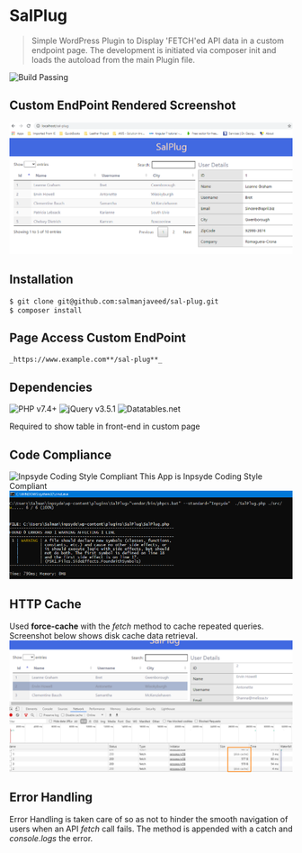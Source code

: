 # SalPlug
 > Simple WordPress Plugin to Display 'FETCH'ed API data in a custom endpoint page. The development is initiated via composer init and loads the autoload from the main Plugin file. 

![Build Passing](https://img.shields.io/badge/build-passing-green)

## Custom EndPoint Rendered Screenshot
![Plugin Custom Endpoint Render](assets/images/shots/app.png)

## Installation

```
$ git clone git@github.com:salmanjaveed/sal-plug.git
$ composer install
```

## Page Access Custom EndPoint

    _https://www.example.com**/sal-plug**_

## Dependencies

![PHP v7.4+](https://img.shields.io/badge/PHP-v7.4%2B-green)
![jQuery v3.5.1](https://img.shields.io/badge/jquery-v3.5.1-green)
![Datatables.net](https://img.shields.io/badge/Datatables.net-v1.10-green)

Required to show table in front-end in custom page

## Code Compliance 

![Inpsyde Coding Style Compliant](https://img.shields.io/badge/Coding%20Style-Inpsyde-blue)
This App is Inpsyde Coding Style Compliant
![Inpsyde Coding Style Compliant](assets/images/shots/inpsyde-coding-style-passing.png)

## HTTP Cache

Used **force-cache** with the *fetch* method to cache repeated queries. Screenshot below shows disk cache data retrieval.
![HTTP Cache Screenshot](assets/images/shots/cache.png)

## Error Handling

Error Handling is taken care of so as not to hinder the smooth navigation of users when an API *fetch* call fails. The method is appended with a catch and *console.logs* the error.
